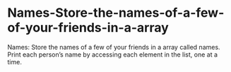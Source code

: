 # Names-Store-the-names-of-a-few-of-your-friends-in-a-array
Names: Store the names of a few of your friends in a array called names. Print each person’s name by accessing each element in the list, one at a time.
